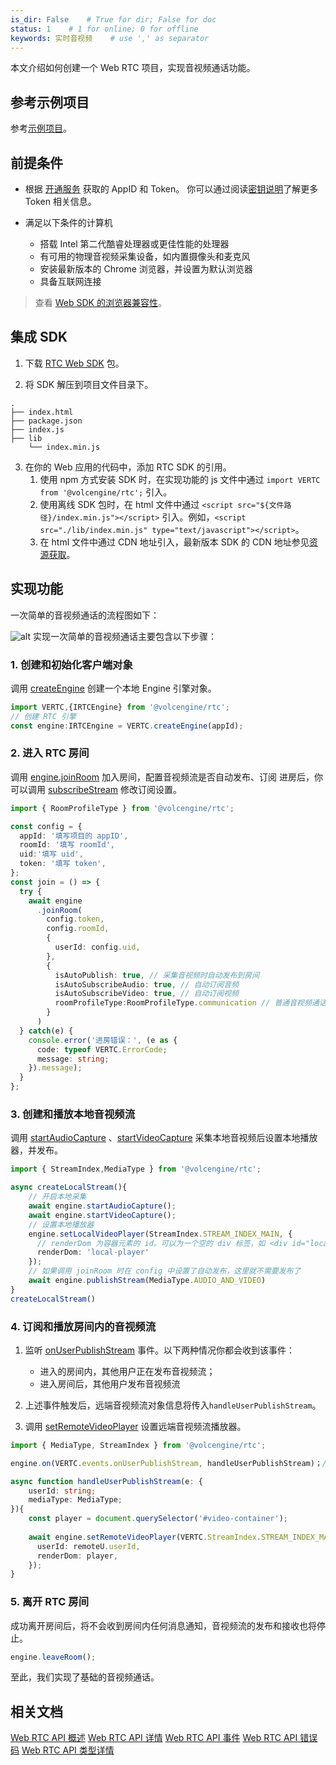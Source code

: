 ```yaml
---
is_dir: False    # True for dir; False for doc
status: 1    # 1 for online; 0 for offline
keywords: 实时音视频    # use ',' as separator
---
```


本文介绍如何创建一个 Web RTC 项目，实现音视频通话功能。

## 参考示例项目

参考[示例项目](77374)。

## 前提条件

- 根据 [开通服务](69865) 获取的 AppID 和 Token。
	你可以通过阅读[密钥说明](70121)了解更多 Token 相关信息。

- 满足以下条件的计算机
	
	- 搭载 Intel 第二代酷睿处理器或更佳性能的处理器
	- 有可用的物理音视频采集设备，如内置摄像头和麦克风
	- 安装最新版本的 Chrome 浏览器，并设置为默认浏览器
  - 具备互联网连接
		

> 查看 [Web SDK 的浏览器兼容性](111854)。

## 集成 SDK
1. 下载 [RTC Web SDK](75707) 包。

2. 将 SDK 解压到项目文件目录下。

```
.
├── index.html
├── package.json
├── index.js
├── lib
    └── index.min.js
```

3. 在你的 Web 应用的代码中，添加 RTC SDK 的引用。
	1. 使用 npm 方式安装 SDK 时，在实现功能的 js 文件中通过 `import VERTC from '@volcengine/rtc';` 引入。
	2. 使用离线 SDK 包时，在 html 文件中通过 `<script src="${文件路径}/index.min.js"></script>` 引入。例如，`<script src="./lib/index.min.js" type="text/javascript"></script>`。
	3. 在 html 文件中通过 CDN 地址引入，最新版本 SDK 的 CDN 地址参见[资源获取](75707.md#下载-sdk)。

## 实现功能

一次简单的音视频通话的流程图如下：

![alt](https://portal.volccdn.com/obj/volcfe/cloud-universal-doc/upload_4882de3de6ad269086b1bc943ddbc03d.png)
实现一次简单的音视频通话主要包含以下步骤：

### 1. 创建和初始化客户端对象

调用 [createEngine](104478.md#createengine) 创建一个本地 Engine 引擎对象。

```typescript
import VERTC,{IRTCEngine} from '@volcengine/rtc';
// 创建 RTC 引擎
const engine:IRTCEngine = VERTC.createEngine(appId);
```

### 2. 进入 RTC 房间

调用 [engine.joinRoom](104478.md#joinroom) 加入房间，配置音视频流是否自动发布、订阅
进房后，你可以调用 [subscribeStream](104478.md#subscribestream) 修改订阅设置。
	

```typescript
import { RoomProfileType } from '@volcengine/rtc';

const config = {
  appId: '填写项目的 appID',
  roomId: '填写 roomId',
  uid:'填写 uid',
  token: '填写 token',
};
const join = () => {
  try {
    await engine
      .joinRoom(
        config.token,
        config.roomId,
        {
          userId: config.uid,
        },
        {
          isAutoPublish: true, // 采集音视频时自动发布到房间
          isAutoSubscribeAudio: true, // 自动订阅音频
          isAutoSubscribeVideo: true, // 自动订阅视频
          roomProfileType:RoomProfileType.communication // 普通音视频通话模式，例如，语音聊天室
        }
      )
  } catch(e) {
    console.error('进房错误：', (e as {
      code: typeof VERTC.ErrorCode;
      message: string;
    }).message);
  }
};
```

### 3. 创建和播放本地音视频流

调用 [startAudioCapture](104478.md#startaudiocapture) 、[startVideoCapture](104478.md#startvideocapture) 采集本地音视频后设置本地播放器，并发布。
	

```typescript
import { StreamIndex,MediaType } from '@volcengine/rtc';

async createLocalStream(){
    // 开启本地采集
    await engine.startAudioCapture();
    await engine.startVideoCapture();
    // 设置本地播放器
    engine.setLocalVideoPlayer(StreamIndex.STREAM_INDEX_MAIN, {
      // renderDom 为容器元素的 id。可以为一个空的 div 标签，如 <div id="local-player"></div>
      renderDom: 'local-player'
    });
    // 如果调用 joinRoom 时在 config 中设置了自动发布，这里就不需要发布了
    await engine.publishStream(MediaType.AUDIO_AND_VIDEO)
}
createLocalStream()
```

### 4. 订阅和播放房间内的音视频流

1. 监听 [onUserPublishStream](104479.md#onuserpublishstream) 事件。以下两种情况你都会收到该事件：
	- 进入的房间内，其他用户正在发布音视频流；
	- 进入房间后，其他用户发布音视频流
		

2. 上述事件触发后，远端音视频流对象信息将传入`handleUserPublishStream`。
	

3. 调用 [setRemoteVideoPlayer](104478.md#setremotevideoplayer) 设置远端音视频流播放器。
	

```typescript
import { MediaType, StreamIndex } from '@volcengine/rtc';

engine.on(VERTC.events.onUserPublishStream, handleUserPublishStream)；// 收到 VERTC.events.onUserPublishStream 事件后进行相应处理

async function handleUserPublishStream(e: {
    userId: string;
    mediaType: MediaType;
}){
    const player = document.querySelector('#video-container');
    
    await engine.setRemoteVideoPlayer(VERTC.StreamIndex.STREAM_INDEX_MAIN, {
      userId: remoteU.userId,
      renderDom: player,
    });
}
```

### 5. 离开 RTC 房间

成功离开房间后，将不会收到房间内任何消息通知，音视频流的发布和接收也将停止。

```typescript
engine.leaveRoom();
```
至此，我们实现了基础的音视频通话。

## 相关文档

[Web RTC API 概述](104477)
[Web RTC API 详情](104478)
[Web RTC API 事件](104479)
[Web RTC API 错误码](104480)
[Web RTC API 类型详情](104481)
